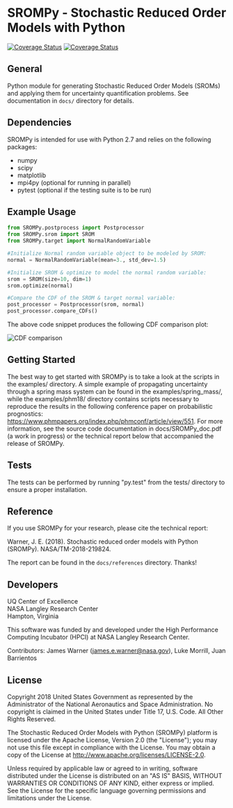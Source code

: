 SROMPy - **S**tochastic **R**educed **O**rder **M**odels with **Py**thon 
==========================================================================

<a href='https://travis-ci.com/nasa/SROMPy'><img src='https://travis-ci.com/nasa/SROMPy.svg?branch=master' alt='Coverage Status' /></a> <a href='https://coveralls.io/github/lukemorrill/SROMPy?branch=master'><img src='https://coveralls.io/repos/github/lukemorrill/SROMPy/badge.svg?branch=master' alt='Coverage Status' /></a>

General
--------

Python module for generating Stochastic Reduced Order Models (SROMs) and applying them for uncertainty quantification problems. See documentation in `docs/` directory for details. 

Dependencies
-------------
SROMPy is intended for use with Python 2.7 and relies on the following packages:
* numpy
* scipy
* matplotlib
* mpi4py (optional for running in parallel)
* pytest (optional if the testing suite is to be run)

Example Usage
--------------

```python
from SROMPy.postprocess import Postprocessor
from SROMPy.srom import SROM
from SROMPy.target import NormalRandomVariable

#Initialize Normal random variable object to be modeled by SROM:
normal = NormalRandomVariable(mean=3., std_dev=1.5)

#Initialize SROM & optimize to model the normal random variable:
srom = SROM(size=10, dim=1)
srom.optimize(normal)

#Compare the CDF of the SROM & target normal variable:
post_processor = Postprocessor(srom, normal)
post_processor.compare_CDFs()
```
  
The above code snippet produces the following CDF comparison plot: 
  
![CDF comparison](https://github.com/nasa/SROMPy/blob/master/examples/basic_tests/normal_rv_srom.png)

Getting Started
----------------
The best way to get started with SROMPy is to take a look at the scripts in the examples/ directory. A simple example of propagating uncertainty through a spring mass system can be found in the examples/spring_mass/, while the examples/phm18/ directory contains scripts necessary to reproduce the results in the following conference paper on probabilistic prognostics: https://www.phmpapers.org/index.php/phmconf/article/view/551. For more information, see the source code documentation in docs/SROMPy_doc.pdf (a work in progress) or the technical report below that accompanied the release of SROMPy.

Tests
------
The tests can be performed by running "py.test" from the tests/ directory to ensure a proper installation.

Reference
-------------
If you use SROMPy for your research, please cite the technical report:

Warner, J. E. (2018). Stochastic reduced order models with Python (SROMPy). NASA/TM-2018-219824. 

The report can be found in the `docs/references` directory. Thanks!

Developers
-----------

UQ Center of Excellence <br />
NASA Langley Research Center <br /> 
Hampton, Virginia <br /> 

This software was funded by and developed under the High Performance Computing Incubator (HPCI) at NASA Langley Research Center. <br /> 

Contributors: James Warner (james.e.warner@nasa.gov), Luke Morrill, Juan Barrientos

License
---------

Copyright 2018 United States Government as represented by the Administrator of the National Aeronautics and Space Administration. No copyright is claimed in the United States under Title 17, U.S. Code. All Other Rights Reserved.
 
The Stochastic Reduced Order Models with Python (SROMPy) platform is licensed under the Apache License, Version 2.0 (the "License"); you may not use this file except in compliance with the License. You may obtain a copy of the License at http://www.apache.org/licenses/LICENSE-2.0. 
 
Unless required by applicable law or agreed to in writing, software distributed under the License is distributed on an "AS IS" BASIS, WITHOUT WARRANTIES OR CONDITIONS OF ANY KIND, either express or implied. See the License for the specific language governing permissions and limitations under the License.




